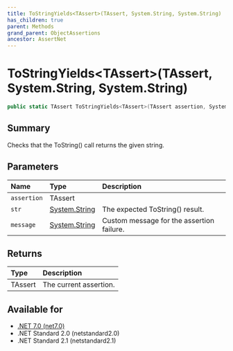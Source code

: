 ```yaml
---
title: ToStringYields<TAssert>(TAssert, System.String, System.String)
has_children: true
parent: Methods
grand_parent: ObjectAssertions
ancestor: AssertNet
---
```

# ToStringYields&lt;TAssert&gt;(TAssert, System.String, System.String)

```csharp
public static TAssert ToStringYields<TAssert>(TAssert assertion, System.String str, System.String message);
```

## Summary
Checks that the ToString() call returns the given string.

## Parameters
|Name|Type|Description|
|:-|:-|:-|
|`assertion`|TAssert||
|`str`|[System.String](https://learn.microsoft.com/en-us/dotnet/api/system.string)|The expected ToString() result.|
|`message`|[System.String](https://learn.microsoft.com/en-us/dotnet/api/system.string)|Custom message for the assertion failure.|

## Returns
|Type|Description|
|:-|:-|
|TAssert|The current assertion.|

## Available for
- [.NET 7.0 (net7.0)](https://versionsof.net/core/7.0/)
- .NET Standard 2.0 (netstandard2.0)
- .NET Standard 2.1 (netstandard2.1)

